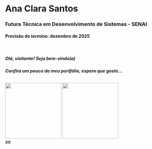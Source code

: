 <h1> Ana Clara Santos </h1> 
<h3> Futura Técnica em Desenvolvimento de Sistemas - SENAI </h3>
<h4> Previsão de termino: dezembro de 2025</h4>
<br>
<h5> Olá, visitante! Seja bem-vindo(a) </h5>
<h5> Confira um pouco do meu portfólio, espero que goste...</h5>

##
<div>
  <img height="180cm" src="https://github-readme-stats.vercel.app/api?username=costaanaclara&theme=shadow_green&show_icons=true"/>
  <img height="180cm" src="https://github-readme-stats.vercel.app/api/top-langs/?username=costaanaclara&theme=shadow_green&layout=compact"/>
</div>
##
